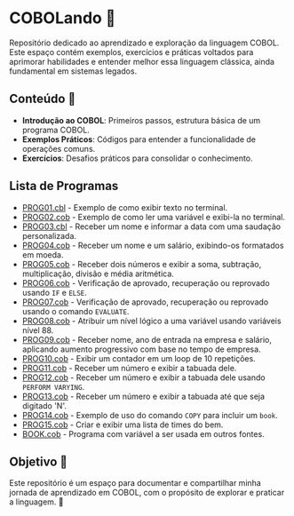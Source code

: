 # COBOLando 🦖

Repositório dedicado ao aprendizado e exploração da linguagem COBOL. Este espaço contém exemplos, exercícios e práticas voltados para aprimorar habilidades e entender melhor essa linguagem clássica, ainda fundamental em sistemas legados. 

## Conteúdo 📝

- **Introdução ao COBOL**: Primeiros passos, estrutura básica de um programa COBOL. 
- **Exemplos Práticos**: Códigos para entender a funcionalidade de operações comuns. 
- **Exercícios**: Desafios práticos para consolidar o conhecimento. 

## Lista de Programas

- [PROG01.cbl](https://github.com/lramon2001/COBOLando/blob/main/PROG01.cbl) - Exemplo de como exibir texto no terminal.
- [PROG02.cob](https://github.com/lramon2001/COBOLando/blob/main/PROG02.cob) - Exemplo de como ler uma variável e exibi-la no terminal.
- [PROG03.cbl](https://github.com/lramon2001/COBOLando/blob/main/PROG03.cbl) - Receber um nome e informar a data com uma saudação personalizada.
- [PROG04.cob](https://github.com/lramon2001/COBOLando/blob/main/PROG04.cob) - Receber um nome e um salário, exibindo-os formatados em moeda.
- [PROG05.cob](https://github.com/lramon2001/COBOLando/blob/main/PROG05.cob) - Receber dois números e exibir a soma, subtração, multiplicação, divisão e média aritmética.
- [PROG06.cob](https://github.com/lramon2001/COBOLando/blob/main/PROG06.cob) - Verificação de aprovado, recuperação ou reprovado usando `IF` e `ELSE`.
- [PROG07.cob](https://github.com/lramon2001/COBOLando/blob/main/PROG06.cob) - Verificação de aprovado, recuperação ou reprovado usando o comando `EVALUATE`.
- [PROG08.cob](https://github.com/lramon2001/COBOLando/blob/main/PROG08.cob) - Atribuir um nível lógico a uma variável usando variáveis nível 88.
- [PROG09.cob](https://github.com/lramon2001/COBOLando/blob/main/PROG09.cob) - Receber nome, ano de entrada na empresa e salário, aplicando aumento progressivo com base no tempo de empresa.
- [PROG10.cob](https://github.com/lramon2001/COBOLando/blob/main/PROG10.cob) - Exibir um contador em um loop de 10 repetições.
- [PROG11.cob](https://github.com/lramon2001/COBOLando/blob/main/PROG11.cob) - Receber um número e exibir a tabuada dele.
- [PROG12.cob](https://github.com/lramon2001/COBOLando/blob/main/PROG12.cob) - Receber um número e exibir a tabuada dele usando `PERFORM VARYING`.
- [PROG13.cob](https://github.com/lramon2001/COBOLando/blob/main/PROG13.cob) - Receber um número e exibir a tabuada até que seja digitado 'N'.
- [PROG14.cob](https://github.com/lramon2001/COBOLando/blob/main/PROG14.cob) - Exemplo de uso do comando `COPY` para incluir um `book`.
- [PROG15.cob](https://github.com/lramon2001/COBOLando/blob/main/PROG15.cob.cob) - Criar e exibir uma lista de times do bem.
- [BOOK.cob](https://github.com/lramon2001/COBOLando/blob/main/BOOK.cob) - Programa com variável a ser usada em outros fontes.

## Objetivo 🎯

Este repositório é um espaço para documentar e compartilhar minha jornada de aprendizado em COBOL, com o propósito de explorar e praticar a linguagem. 🦕
